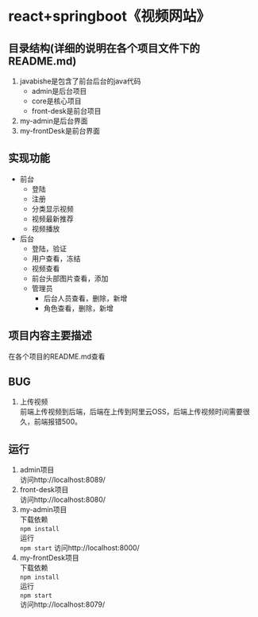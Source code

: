 # react+springboot《视频网站》

## 目录结构(详细的说明在各个项目文件下的README.md)
1. javabishe是包含了前台后台的java代码
    * admin是后台项目
    * core是核心项目
    * front-desk是前台项目
2. my-admin是后台界面
3. my-frontDesk是前台界面

## 实现功能
* 前台
    * 登陆
    * 注册
    * 分类显示视频
    * 视频最新推荐
    * 视频播放
* 后台
    * 登陆，验证
    * 用户查看，冻结
    * 视频查看
    * 前台头部图片查看，添加
    * 管理员
        * 后台人员查看，删除，新增
        * 角色查看，删除，新增

## 项目内容主要描述
在各个项目的README.md查看

## BUG
1. 上传视频  
    前端上传视频到后端，后端在上传到阿里云OSS，后端上传视频时间需要很久，前端报错500。

## 运行
1.  admin项目  
    访问http://localhost:8089/
2.  front-desk项目  
    访问http://localhost:8080/
3.  my-admin项目  
    下载依赖  
    `npm install`  
    运行  
    `npm start`
    访问http://localhost:8000/
4.  my-frontDesk项目  
    下载依赖  
    `npm install`    
    运行  
    `npm start`    
    访问http://localhost:8079/







